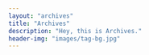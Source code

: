 ```yaml
---
layout: "archives"
title: "Archives"
description: "Hey, this is Archives."
header-img: "images/tag-bg.jpg"
---
```

